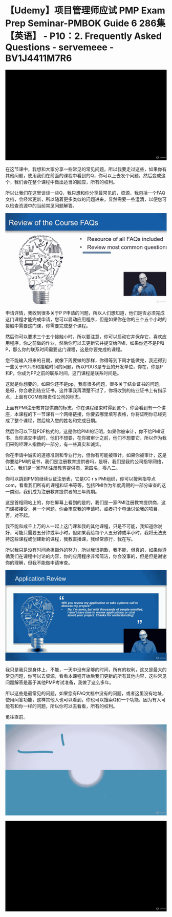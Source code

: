 # 【Udemy】项目管理师应试 PMP Exam Prep Seminar-PMBOK Guide 6  286集【英语】 - P10：2. Frequently Asked Questions - servemeee - BV1J4411M7R6

![](img/8086a23201539cf559d0da802296b032_0.png)

在这节课中，我想和大家分享一些常见的常见问题，所以我要走过这些，如果你有其他问题，使用我们在前面的课程中看到的Q，你可以上去发个问题，然后变成这个，我们会在整个课程中做出适当的回应，所有的权利。

所以让我们在这里谈谈一些Q，我只想和你分享最常见的，资源，我包括一个FAQ文档，会经常更新，所以随着更多类似的问题进来，显然需要一些澄清，以便您可以检查资源中的当前常见问题解答。



![](img/8086a23201539cf559d0da802296b032_2.png)

申请详情，我收到很多关于P P申请的问题，所以人们想知道，他们是否必须完成这门课程才能完成申请，您可以启动应用程序，但是如果你在你的三个五个小时的接触中需要这门课，你需要完成整个课程。

然后你可以要求三个五个接触小时，所以要注意，你可以启动它并保存它，喜欢应用程序，你之前做的作业，然后你可以去更新它并提交给PMI，如果你还不是P和P，那么你的联系时间需要这门课程，这是你要完成的课程。

您不能输入将来的日期，就像下周要做的那样，你得等到下周才能做完，我还得到一些关于PDUS和接触时间的问题，所以PDUS是专业的开发单位，你在，你是P和P，你成为PP之前的联系时间，这门课程是联系时间是。

这就是你想要的，如果你还不是pp，我有很多问题，很多关于结业证书的问题，是呀，你会收到结业证书，这件事我再清楚不过了，你将收到的结业证书上有指示点，上面有COM有限责任公司的标志。

上面有PMI注册教育提供商的标志，你在课程结束时得到这个，你会看到有一个讲座，本课程的下一节课有一个网络链接，你要去哪里填写表格，你将证明你已经完成了整个课程，然后输入您的姓名和完成日期。

然后你可以下载PDF格式的，这是你给PMI的证明，如果你被审计，你不给PMI证书，当你递交申请时，他们不想要，在你被审计之前，他们不想要它，所以作为我们采购经理人指数的一部分，有一些真实和诚实。

你在申请中诚实的道德准则和专业行为，但你有可能被审计，如果你被审计，这是你要给PMI的证书，我们是注册教育提供者吗，是呀，我们是我的公司指导网络，LLC，我们是一家PMI注册教育提供商，第四名，零八二。

你可以跳到PM的继续认证注册表，它是CC r s PMI组织，你可以搜索指导点com，看看我们所有的课程和证书等等，包括PMI作为年度周期的一部分审查的这一类别，我们成为注册教育提供者的三年周期。

这是首相网站上的，你在屏幕上看到的是的，我们是一家PMI注册教育提供商，这门课被接受，另一个问题，你会审查我的申请吗，或者打个电话讨论我的项目，否，对不起。

我不能和成千上万的人一起上这门课和我的其他课程，只是不可能，我知道你说好，可能只需要五分钟或半小时，但如果我给每个人五分钟或半小时，我将无法支持这些课程或创建新的课程，我教直播课，我经常旅行，我在写。

所以我只是没有时间承担额外的努力，所以我很抱歉，我不能，但真的，如果你遵循我们在课程中讨论的内容，你的应用程序非常简洁，你会没事的，但是但是谢谢你的理解，但我不能做申请审查。



![](img/8086a23201539cf559d0da802296b032_4.png)

我只是我只是身体上，不能，一天中没有足够的时间，所有的权利，这又是最大的常见问题，你可以去资源，看看本课程开始后我们更新的所有其他内容，这些常见问题解答是基于其他PMP考试准备，我做了这么多年。

所以这些是最常见的问题，如果您有FAQ文档中没有的问题，或者这里没有地址，使用问答功能，这样其他人也可以看到，你也可以搜索Q和一个功能，因为有人可能有和你一样的问题，所以你可以去看看，所有的权利。

勇往直前。

![](img/8086a23201539cf559d0da802296b032_6.png)

![](img/8086a23201539cf559d0da802296b032_7.png)